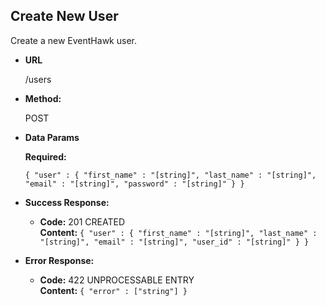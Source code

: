 **Create New User**
----
  Create a new EventHawk user.

* **URL**

  /users

* **Method:**
  
  POST
 
* **Data Params**

   **Required:**
 
   `{ "user" : { "first_name" : "[string]", "last_name" : "[string]", "email" : "[string]", "password" : "[string]" } }`

* **Success Response:**

  * **Code:** 201 CREATED <br />
    **Content:** `{ "user" : { "first_name" : "[string]", "last_name" : "[string]", "email" : "[string]", "user_id" : "[string]" } }`
 
* **Error Response:**

  * **Code:** 422 UNPROCESSABLE ENTRY <br />
    **Content:** `{ "error" : ["string"] }`